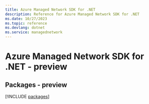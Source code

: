 ```yaml
---
title: Azure Managed Network SDK for .NET
description: Reference for Azure Managed Network SDK for .NET
ms.date: 10/27/2023
ms.topic: reference
ms.devlang: dotnet
ms.service: managednetwork
---
```

# Azure Managed Network SDK for .NET - preview
## Packages - preview
[!INCLUDE [packages](managed-network-index.md)]